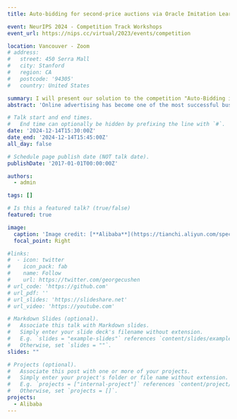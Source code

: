 ```yaml
---
title: Auto-bidding for second-price auctions via Oracle Imitation Learning (OIL)

event: NeurIPS 2024 - Competition Track Workshops
event_url: https://nips.cc/virtual/2023/events/competition

location: Vancouver - Zoom
# address:
#   street: 450 Serra Mall
#   city: Stanford
#   region: CA
#   postcode: '94305'
#   country: United States

summary: I will present our solution to the competition "Auto-Bidding in Large-Scale Auctions" by Alibaba
abstract: 'Online advertising has become one of the most successful business models of the internet era. Typically, advertisement slots are allocated through second-price auctions, where the top-N bidding advertisers secure the top-N slots and pay fees based on the next highest bids. The General Track of the 2024 NeurIPS competition "Auto-Bidding in Uncertain Environment" asked the participants to develop an automatic bidding algorithm for multi-slot second price auctions. The solution we propose consists of a teacher-student algorithm, where the teacher, which we call "oracle", has access to the complete information about the whole advertisement campaign, i.e., perfect knowledge about the future and past impression opportunities and bids. With full observability of the campaign information, finding the optimal bids can be cast as a multi-choice knapsack problem (MCKP) with a nonlinear objective function. By employing a heuristic greedy approach, the oracle algorithm can efficiently compute a near-optimal combination of advertisement slots to maximize the number of conversions, adhering to a budget and an efficiency constraint. We empirically validate that the performance of the oracle far exceeds that of bidding agents trained with offline or online reinforcement learning. This means that the bids output by the oracle can serve as a strong supervision signal for a student network. Therefore, we use behavior cloning to train a student network to imitate the bids output by the oracle policy, using exclusively the information available at the time of the decision. We call this method Oracle Imitation Learning (OIL). Despite the simplicity of the imitation approach, the auto-bidding agent trained with OIL outperforms both online and offline reinforcement learning algorithms in terms of sample efficiency, training stability, and final performance. Importantly, OIL shifts the complexity of training an auto-bidding agent from designing a sophisticated learning algorithm to enhancing the oracle’s performance. Using OIL, we ranked 1st in the official phase and 6th in the final phase of the NeurIPS 2024 Auto-bidding Challenge, competing against over 100 teams.'

# Talk start and end times.
#   End time can optionally be hidden by prefixing the line with `#`.
date: '2024-12-14T15:30:00Z'
date_end: '2024-12-14T15:45:00Z'
all_day: false

# Schedule page publish date (NOT talk date).
publishDate: '2017-01-01T00:00:00Z'

authors:
  - admin

tags: []

# Is this a featured talk? (true/false)
featured: true

image:
  caption: 'Image credit: [**Alibaba**](https://tianchi.aliyun.com/specials/promotion/neurips2024_alimama#/)'
  focal_point: Right

#links:
#  - icon: twitter
#    icon_pack: fab
#    name: Follow
#    url: https://twitter.com/georgecushen
# url_code: 'https://github.com'
# url_pdf: ''
# url_slides: 'https://slideshare.net'
# url_video: 'https://youtube.com'

# Markdown Slides (optional).
#   Associate this talk with Markdown slides.
#   Simply enter your slide deck's filename without extension.
#   E.g. `slides = "example-slides"` references `content/slides/example-slides.md`.
#   Otherwise, set `slides = ""`.
slides: ""

# Projects (optional).
#   Associate this post with one or more of your projects.
#   Simply enter your project's folder or file name without extension.
#   E.g. `projects = ["internal-project"]` references `content/project/deep-learning/index.md`.
#   Otherwise, set `projects = []`.
projects:
  - Alibaba
---
```


<!-- {{% callout note %}}
Click on the **Slides** button above to view the built-in slides feature.
{{% /callout %}}

Slides can be added in a few ways:

- **Create** slides using Hugo Blox Builder's [_Slides_](https://docs.hugoblox.com/reference/content-types/) feature and link using `slides` parameter in the front matter of the talk file
- **Upload** an existing slide deck to `static/` and link using `url_slides` parameter in the front matter of the talk file
- **Embed** your slides (e.g. Google Slides) or presentation video on this page using [shortcodes](https://docs.hugoblox.com/reference/markdown/).

Further event details, including [page elements](https://docs.hugoblox.com/reference/markdown/) such as image galleries, can be added to the body of this page. -->
